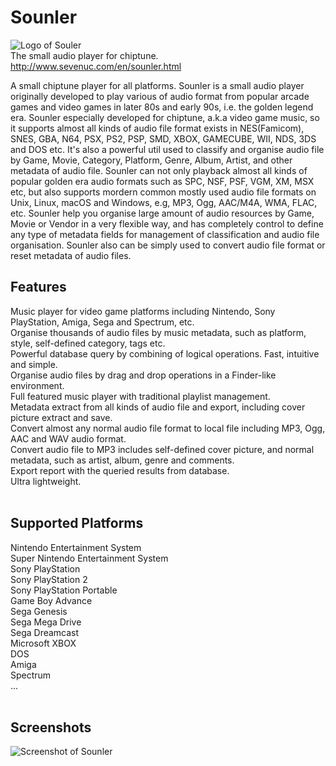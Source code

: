 # Sounler

![Logo of Souler](http://sevenuc.com/images/sounler/logo.png) <br>
The small audio player for chiptune.<br>
http://www.sevenuc.com/en/sounler.html<br>

A small chiptune player for all platforms. Sounler is a small audio player originally developed to play various of audio format from popular arcade games and video games in later 80s and early 90s, i.e. the golden legend era. Sounler especially developed for chiptune, a.k.a video game music, so it supports almost all kinds of audio file format exists in NES(Famicom), SNES, GBA, N64, PSX, PS2, PSP, SMD, XBOX, GAMECUBE, WII, NDS, 3DS and DOS etc. It's also a powerful util used to classify and organise audio file by Game, Movie, Category, Platform, Genre, Album, Artist, and other metadata of audio file. Sounler can not only playback almost all kinds of popular golden era audio formats such as SPC, NSF, PSF, VGM, XM, MSX etc, but also supports mordern common mostly used audio file formats on Unix, Linux, macOS and Windows, e.g, MP3, Ogg, AAC/M4A, WMA, FLAC, etc. Sounler help you organise large amount of audio resources by Game, Movie or Vendor in a very flexible way, and has completely control to define any type of metadata fields for management of classification and audio file organisation. Sounler also can be simply used to convert audio file format or reset metadata of audio files.<br>

Features
------------
Music player for video game platforms including Nintendo, Sony PlayStation, Amiga, Sega and Spectrum, etc.<br>
Organise thousands of audio files by music metadata, such as platform, style, self-defined category, tags etc.<br>
Powerful database query by combining of logical operations. Fast, intuitive and simple.<br>
Organise audio files by drag and drop operations in a Finder-like environment.<br>
Full featured music player with traditional playlist management.<br>
Metadata extract from all kinds of audio file and export, including cover picture extract and save.<br>
Convert almost any normal audio file format to local file including MP3, Ogg, AAC and WAV audio format.<br>
Convert audio file to MP3 includes self-defined cover picture, and normal metadata, such as artist, album, genre and comments.<br>
Export report with the queried results from database.<br>
Ultra lightweight.<br>
<br>


Supported Platforms
------------
Nintendo Entertainment System<br>
Super Nintendo Entertainment System<br>
Sony PlayStation<br>
Sony PlayStation 2<br>
Sony PlayStation Portable<br>
Game Boy Advance<br>
Sega Genesis<br>
Sega Mega Drive<br>
Sega Dreamcast<br>
Microsoft XBOX<br>
DOS<br>
Amiga<br>
Spectrum<br>
...<br>
<br>


Screenshots
-------------
![Screenshot of Sounler](http://sevenuc.com/images/sounler/1.png) <br>
<br>



